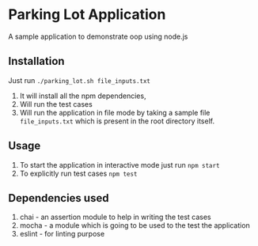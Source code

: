 # Parking Lot Application
A sample application to demonstrate oop using node.js

## Installation
Just run ``./parking_lot.sh file_inputs.txt``
1. It will install all the npm dependencies, 
2. Will run the test cases 
3. Will run the application in file mode by taking a sample file ``file_inputs.txt`` which is present in the root directory itself.

## Usage
1. To start the application in interactive mode just run ``npm start``
2. To explicitly run test cases ``npm test``

## Dependencies used 
1. chai - an assertion module to help in writing the test cases
2. mocha - a module which is going to be used to the test the application
3. eslint - for linting purpose
